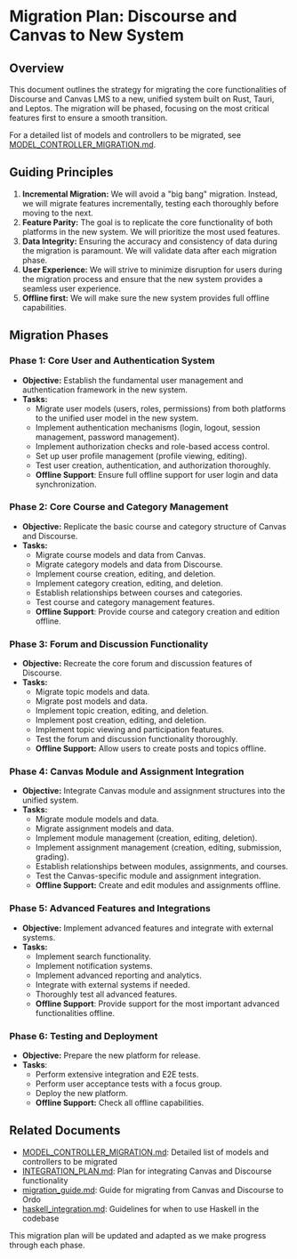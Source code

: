 # Migration Plan: Discourse and Canvas to New System

## Overview

This document outlines the strategy for migrating the core functionalities of Discourse and Canvas LMS to a new, unified system built on Rust, Tauri, and Leptos. The migration will be phased, focusing on the most critical features first to ensure a smooth transition.

For a detailed list of models and controllers to be migrated, see [MODEL_CONTROLLER_MIGRATION.md](MODEL_CONTROLLER_MIGRATION.md).

## Guiding Principles

1. **Incremental Migration:** We will avoid a "big bang" migration. Instead, we will migrate features incrementally, testing each thoroughly before moving to the next.
2. **Feature Parity:** The goal is to replicate the core functionality of both platforms in the new system. We will prioritize the most used features.
3. **Data Integrity:** Ensuring the accuracy and consistency of data during the migration is paramount. We will validate data after each migration phase.
4. **User Experience:** We will strive to minimize disruption for users during the migration process and ensure that the new system provides a seamless user experience.
5. **Offline first:** We will make sure the new system provides full offline capabilities.

## Migration Phases

### Phase 1: Core User and Authentication System

- **Objective:** Establish the fundamental user management and authentication framework in the new system.
- **Tasks:**
  - Migrate user models (users, roles, permissions) from both platforms to the unified user model in the new system.
  - Implement authentication mechanisms (login, logout, session management, password management).
  - Implement authorization checks and role-based access control.
  - Set up user profile management (profile viewing, editing).
  - Test user creation, authentication, and authorization thoroughly.
  - **Offline Support**: Ensure full offline support for user login and data synchronization.

### Phase 2: Core Course and Category Management

- **Objective:** Replicate the basic course and category structure of Canvas and Discourse.
- **Tasks:**
  - Migrate course models and data from Canvas.
  - Migrate category models and data from Discourse.
  - Implement course creation, editing, and deletion.
  - Implement category creation, editing, and deletion.
  - Establish relationships between courses and categories.
  - Test course and category management features.
  - **Offline Support**: Provide course and category creation and edition offline.

### Phase 3: Forum and Discussion Functionality

- **Objective:** Recreate the core forum and discussion features of Discourse.
- **Tasks:**
  - Migrate topic models and data.
  - Migrate post models and data.
  - Implement topic creation, editing, and deletion.
  - Implement post creation, editing, and deletion.
  - Implement topic viewing and participation features.
  - Test the forum and discussion functionality thoroughly.
  - **Offline Support:** Allow users to create posts and topics offline.

### Phase 4: Canvas Module and Assignment Integration

- **Objective:** Integrate Canvas module and assignment structures into the unified system.
- **Tasks:**
  - Migrate module models and data.
  - Migrate assignment models and data.
  - Implement module management (creation, editing, deletion).
  - Implement assignment management (creation, editing, submission, grading).
  - Establish relationships between modules, assignments, and courses.
  - Test the Canvas-specific module and assignment integration.
  - **Offline Support:** Create and edit modules and assignments offline.

### Phase 5: Advanced Features and Integrations

*   **Objective:** Implement advanced features and integrate with external systems.
*   **Tasks:**
    *   Implement search functionality.
    *   Implement notification systems.
    *   Implement advanced reporting and analytics.
    *   Integrate with external systems if needed.
    *   Thoroughly test all advanced features.
    *   **Offline Support**: Provide support for the most important advanced functionalities offline.

### Phase 6: Testing and Deployment

* **Objective:** Prepare the new platform for release.
* **Tasks**:
    * Perform extensive integration and E2E tests.
    * Perform user acceptance tests with a focus group.
    * Deploy the new platform.
    * **Offline Support:** Check all offline capabilities.


## Related Documents

- [MODEL_CONTROLLER_MIGRATION.md](MODEL_CONTROLLER_MIGRATION.md): Detailed list of models and controllers to be migrated
- [INTEGRATION_PLAN.md](INTEGRATION_PLAN.md): Plan for integrating Canvas and Discourse functionality
- [migration_guide.md](../migration_guide.md): Guide for migrating from Canvas and Discourse to Ordo
- [haskell_integration.md](../architecture/haskell_integration.md): Guidelines for when to use Haskell in the codebase

This migration plan will be updated and adapted as we make progress through each phase.